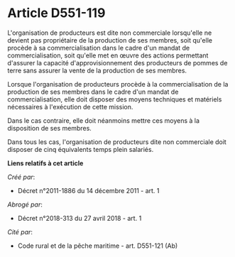# Article D551-119

L'organisation de producteurs est dite non commerciale lorsqu'elle ne devient pas propriétaire de la production de ses
membres, soit qu'elle procède à sa commercialisation dans le cadre d'un mandat de commercialisation, soit qu'elle met en
œuvre des actions permettant d'assurer la capacité d'approvisionnement des producteurs de pommes de terre sans assurer la
vente de la production de ses membres. 

Lorsque l'organisation de producteurs procède à la commercialisation de la production de ses membres dans le cadre d'un
mandat de commercialisation, elle doit disposer des moyens techniques et matériels nécessaires à l'exécution de cette
mission. 

Dans le cas contraire, elle doit néanmoins mettre ces moyens à la disposition de ses membres. 

Dans tous les cas, l'organisation de producteurs dite non commerciale doit disposer de cinq équivalents temps plein salariés.

**Liens relatifs à cet article**

_Créé par_:

  - Décret n°2011-1886 du 14 décembre 2011 - art. 1

_Abrogé par_:

  - Décret n°2018-313 du 27 avril 2018 - art. 1

_Cité par_:

  - Code rural et de la pêche maritime - art. D551-121 (Ab)
